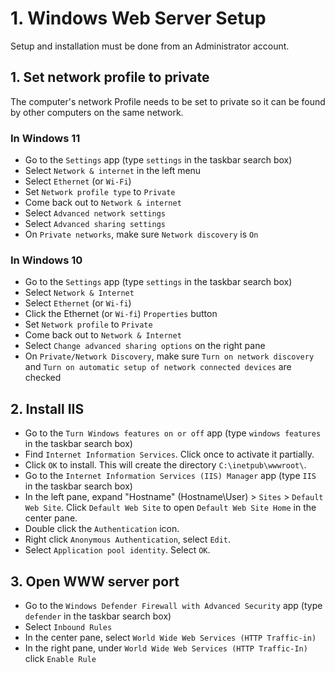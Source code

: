 # 1. Windows Web Server Setup

Setup and installation must be done from an Administrator account.

## 1. Set network profile to private

The computer's network Profile needs to be set to private so it can be found by other computers on the same network.

### In Windows 11

- Go to the `Settings` app (type `settings` in the taskbar search box)
- Select `Network & internet` in the left menu
- Select `Ethernet` (or `Wi-Fi`)
- Set `Network profile type` to `Private`
- Come back out to `Network & internet`
- Select `Advanced network settings`
- Select `Advanced sharing settings`
- On `Private networks`, make sure `Network discovery` is `On`

### In Windows 10

- Go to the `Settings` app (type `settings` in the taskbar search box)
- Select `Network & Internet`
- Select `Ethernet` (or `Wi-fi`)
- Click the Ethernet (or `Wi-fi`) `Properties` button
- Set `Network profile` to `Private`
- Come back out to `Network & Internet`
- Select `Change advanced sharing options` on the right pane
- On `Private/Network Discovery`, make sure `Turn on network discovery` and `Turn on automatic setup of network connected devices` are checked

## 2. Install IIS

- Go to the `Turn Windows features on or off` app (type `windows features` in the taskbar search box)
- Find `Internet Information Services`.  Click once to activate it partially.
- Click `OK` to install.  This will create the directory `C:\inetpub\wwwroot\`.
- Go to the `Internet Information Services (IIS) Manager` app (type `IIS` in the taskbar search box)
- In the left pane, expand "Hostname" (Hostname\User) > `Sites` > `Default Web Site`.  Click `Default Web Site` to open `Default Web Site Home` in the center pane.
- Double click the `Authentication` icon.
- Right click `Anonymous Authentication`, select `Edit`.
- Select `Application pool identity`.  Select `OK`.

## 3. Open WWW server port

- Go to the `Windows Defender Firewall with Advanced Security` app (type `defender` in the taskbar search box)
- Select `Inbound Rules`
- In the center pane, select `World Wide Web Services (HTTP Traffic-in)`
- In the right pane, under `World Wide Web Services (HTTP Traffic-In)` click `Enable Rule`
